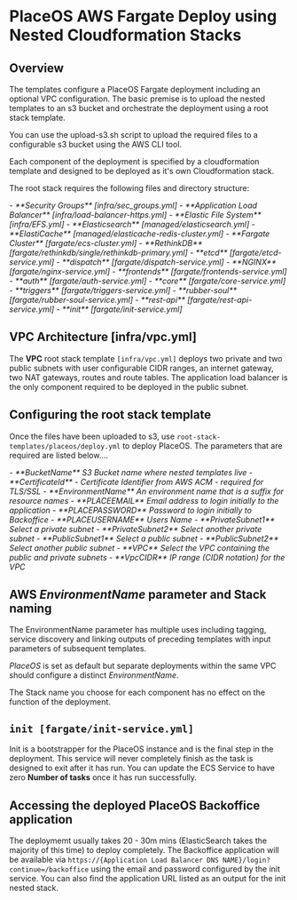 # PlaceOS AWS Fargate Deploy using Nested Cloudformation Stacks
## Overview

<!-- This is the one that the majority of people will use, will only useother for custom impementation. Show this first
 -->
The templates configure a PlaceOS Fargate deployment including an optional VPC configuration. 
The basic premise is to upload the nested templates to an s3 bucket and orchestrate the deployment using a root stack template.

You can use the upload-s3.sh script to upload the required files to a configurable s3 bucket using the AWS CLI tool.

Each component of the deployment is specified by a cloudformation template and designed to be deployed as it's own Cloudformation stack.

The root stack requires the following files and directory structure:

<i>
- **Security Groups** [infra/sec_groups.yml]
- **Application Load Balancer** [infra/load-balancer-https.yml]
- **Elastic File System** [infra/EFS.yml]
- **Elasticsearch** [managed/elasticsearch.yml]
- **ElastiCache** [managed/elasticache-redis-cluster.yml]
- **Fargate Cluster** [fargate/ecs-cluster.yml]
- **RethinkDB** [fargate/rethinkdb/single/rethinkdb-primary.yml]
- **etcd** [fargate/etcd-service.yml]
- **dispatch** [fargate/dispatch-service.yml]
- **NGINX** [fargate/nginx-service.yml]
- **frontends** [fargate/frontends-service.yml]
- **auth** [fargate/auth-service.yml]
- **core** [fargate/core-service.yml]
- **triggers** [fargate/triggers-service.yml]
- **rubber-soul** [fargate/rubber-soul-service.yml]
- **rest-api** [fargate/rest-api-service.yml]
- **init** [fargate/init-service.yml]
</i>

## VPC Architecture [infra/vpc.yml]
The **VPC** root stack template `[infra/vpc.yml]` deploys two private and two public subnets with user configurable CIDR ranges, an internet gateway, two NAT gateways, routes and route tables. 
The application load balancer is the only component required to be deployed in the public subnet.

## Configuring the root stack template
Once the files have been uploaded to s3, use `root-stack-templates/placeos/deploy.yml` to deploy PlaceOS.
The parameters that are required are listed below....

<i>
- **BucketName**
S3 Bucket name where nested templates live
- **CertificateId** -
Certificate Identifier from AWS ACM - required for TLS/SSL
- **EnvironmentName**
An environment name that is a suffix for resource names
- **PLACEEMAIL**
Email address to login initially to the application
- **PLACEPASSWORD**
Password to login initially to Backoffice
- **PLACEUSERNAME**
Users Name
- **PrivateSubnet1**
Select a private subnet
- **PrivateSubnet2**
Select another private subnet
- **PublicSubnet1**
Select a public subnet
- **PublicSubnet2**
Select another public subnet
- **VPC**
Select the VPC containing the public and private subnets
- **VpcCIDR**
IP range (CIDR notation) for the VPC
</i>

## AWS <i>EnvironmentName</i> parameter and Stack naming
The EnvironmentName parameter has multiple uses including tagging, service discovery and linking outputs of preceding templates with input parameters of subsequent templates.

*PlaceOS* is set as default but separate deployments within the same VPC should configure a distinct <i>EnvironmentName</i>.

The Stack name you choose for each component has no effect on the function of the deployment. 

## `init [fargate/init-service.yml]`
Init is a bootstrapper for the PlaceOS instance and is the final step in the deployment. 
This service will never completely finish as the task is designed to exit after it has run. 
You can update the ECS Service to have zero **Number of tasks** once it has run successfully.

## Accessing the deployed PlaceOS Backoffice application
The deploymemt usually takes 20 - 30m mins (ElasticSearch takes the majority of this time) to deploy completely. 
The Backoffice application will be available via ``https://{Application Load Balancer DNS NAME}/login?continue=/backoffice`` using the email and password configured by the init service. 
You can also find the application URL listed as an output for the init nested stack.
